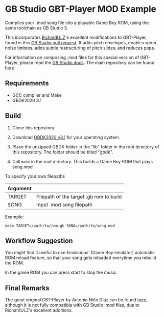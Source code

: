 # GB Studio GBT-Player MOD Example
Compiles your .mod song file into a playable Game Boy ROM, using the same toolchain as GB Studio 3.

This incorporates [RichardULZ](https://github.com/RichardULZ)'s excellent modifications to GBT-Player, found in this [GB Studio pull request](https://github.com/chrismaltby/gb-studio/pull/505). It adds pitch envelopes, enables wider noise timbres, adds subtle restructuring of pitch slides, and reduces pops.

For information on composing .mod files for this special version of GBT-Player, please read the [GB Studio docs](https://www.gbstudio.dev/docs/assets/music/music-gbt). The main repository can be found [here](https://github.com/chrismaltby/gb-studio).

## Requirements
- GCC compiler and Make
- GBDK2020 3.1

## Build
1. Clone this repository.

2. Download [GBDK2020 v3.1](https://github.com/gbdk-2020/gbdk-2020/releases/tag/v3.1) for your operating system.

3. Place the unzipped GBDK folder in the "lib" folder in the root directory of this repository. The folder should be titled "gbdk".

4. Call `make` in the root directory. This builds a Game Boy ROM that plays song.mod

To specify your own filepaths

| Argument | |
| -------- |-|
| TARGET   | Filepath of the target .gb rom to build |
| SONG     | Input .mod song filepath |

Example:

`make TARGET=/path/to/rom.gb SONG=/path/to/song.mod`

## Workflow Suggestion

You might find it useful to use Emulicious' (Game Boy emulator) automatic ROM reload feature, so that your song gets reloaded everytime you rebuild the ROM. 

In the game ROM you can press start to stop the music.

## Final Remarks

The great original GBT-Player by Antonio Niño Díaz can be found [here](https://github.com/AntonioND/gbt-player), although it is not fully compatible with GB Studio .mod files, due to RichardULZ's excellent additions.
